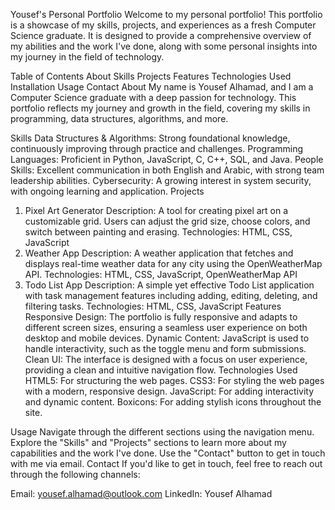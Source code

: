 Yousef's Personal Portfolio
Welcome to my personal portfolio! This portfolio is a showcase of my skills, projects, and experiences as a fresh Computer Science graduate. It is designed to provide a comprehensive overview of my abilities and the work I've done, along with some personal insights into my journey in the field of technology.

Table of Contents
About
Skills
Projects
Features
Technologies Used
Installation
Usage
Contact
About
My name is Yousef Alhamad, and I am a Computer Science graduate with a deep passion for technology. This portfolio reflects my journey and growth in the field, covering my skills in programming, data structures, algorithms, and more.

Skills
Data Structures & Algorithms: Strong foundational knowledge, continuously improving through practice and challenges.
Programming Languages: Proficient in Python, JavaScript, C, C++, SQL, and Java.
People Skills: Excellent communication in both English and Arabic, with strong team leadership abilities.
Cybersecurity: A growing interest in system security, with ongoing learning and application.
Projects
1. Pixel Art Generator
Description: A tool for creating pixel art on a customizable grid. Users can adjust the grid size, choose colors, and switch between painting and erasing.
Technologies: HTML, CSS, JavaScript
2. Weather App
Description: A weather application that fetches and displays real-time weather data for any city using the OpenWeatherMap API.
Technologies: HTML, CSS, JavaScript, OpenWeatherMap API
3. Todo List App
Description: A simple yet effective Todo List application with task management features including adding, editing, deleting, and filtering tasks.
Technologies: HTML, CSS, JavaScript
Features
Responsive Design: The portfolio is fully responsive and adapts to different screen sizes, ensuring a seamless user experience on both desktop and mobile devices.
Dynamic Content: JavaScript is used to handle interactivity, such as the toggle menu and form submissions.
Clean UI: The interface is designed with a focus on user experience, providing a clean and intuitive navigation flow.
Technologies Used
HTML5: For structuring the web pages.
CSS3: For styling the web pages with a modern, responsive design.
JavaScript: For adding interactivity and dynamic content.
Boxicons: For adding stylish icons throughout the site.

Usage
Navigate through the different sections using the navigation menu.
Explore the "Skills" and "Projects" sections to learn more about my capabilities and the work I've done.
Use the "Contact" button to get in touch with me via email.
Contact
If you'd like to get in touch, feel free to reach out through the following channels:

Email: yousef.alhamad@outlook.com
LinkedIn: Yousef Alhamad
